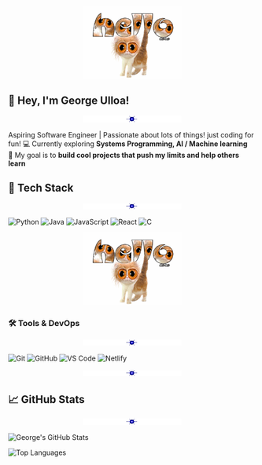 <div align="center">
    <img src="https://github.com/GeorgeU029/GeorgeU029/blob/main/img/hellocaffeinecat2.gif?raw=true" alt="Hello" width="200">
</div>

## 👋 Hey, I'm George Ulloa!
<div align="center">
    <img src="https://github.com/GeorgeU029/GeorgeU029/blob/main/img/starbar.gif?raw=true" alt="Hello" width="200">
</div>

 Aspiring Software Engineer |  Passionate about lots of things! just coding for fun!
💻 Currently exploring **Systems Programming, AI / Machine learning**  
🎯 My goal is to **build cool projects that push my limits and help others learn**  

## 🚀 Tech Stack
<div align="center">
    <img src="https://github.com/GeorgeU029/GeorgeU029/blob/main/img/starbar.gif?raw=true" alt="Hello" width="200">
</div>

![Python](https://img.shields.io/badge/Python-3776AB?style=for-the-badge&logo=python&logoColor=white)
![Java](https://img.shields.io/badge/Java-007396?style=for-the-badge&logo=openjdk&logoColor=white)
![JavaScript](https://img.shields.io/badge/JavaScript-F7DF1E?style=for-the-badge&logo=javascript&logoColor=black)
![React](https://img.shields.io/badge/React-61DAFB?style=for-the-badge&logo=react&logoColor=black)
![C](https://img.shields.io/badge/C-A8B9CC?style=for-the-badge&logo=c&logoColor=white)

<div align="center">
    <img src="https://github.com/GeorgeU029/GeorgeU029/blob/main/img/hellocaffeinecat2.gif?raw=true" alt="Hello" width="200">
</div>

### 🛠️ Tools & DevOps
<div align="center">
    <img src="https://github.com/GeorgeU029/GeorgeU029/blob/main/img/starbar.gif?raw=true" alt="Hello" width="200">
</div>

![Git](https://img.shields.io/badge/Git-F05032?style=for-the-badge&logo=git&logoColor=white)
![GitHub](https://img.shields.io/badge/GitHub-181717?style=for-the-badge&logo=github&logoColor=white)
![VS Code](https://img.shields.io/badge/VS%20Code-007ACC?style=for-the-badge&logo=visualstudiocode&logoColor=white)
![Netlify](https://img.shields.io/badge/Netlify-00C7B7?style=for-the-badge&logo=netlify&logoColor=white)
<div align="center">
    <img src="https://github.com/GeorgeU029/GeorgeU029/blob/main/img/starbar.gif?raw=true" alt="Hello" width="200">
</div>

## 📈 GitHub Stats
<div align="center">
    <img src="https://github.com/GeorgeU029/GeorgeU029/blob/main/img/starbar.gif?raw=true" alt="Hello" width="200">
</div>

![George's GitHub Stats](https://github-readme-stats.vercel.app/api?username=GeorgeU029&show_icons=true&theme=radical)

![Top Languages](https://github-readme-stats.vercel.app/api/top-langs/?username=GeorgeU029&layout=compact&theme=radical)


